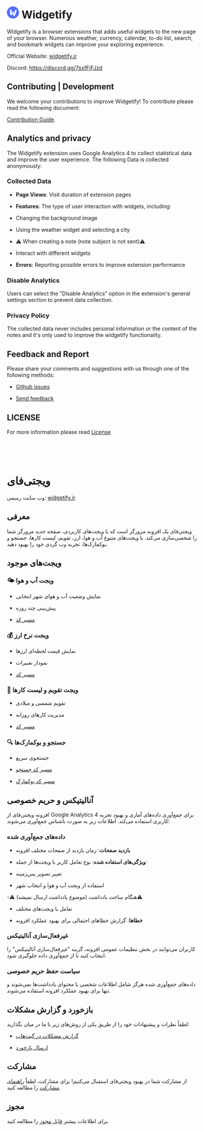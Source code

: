 

# ![logo](./public/icons/icon32.png) Widgetify

 Widgetify is a browser extensions that adds useful widgets to the new page of your browser. Numerous weather, currency, calendar, to-do list, search, and bookmark widgets can improve your exploring experience.

Official Website: [widgetify.ir](https://widgetify.ir)

Discord: https://discord.gg/7sxfFjFJzd

## Contributing | Development

We welcome your contributions to improve Widgetify! To contribute please read the following document:

[Contribution Guide](./.github/CONTRIBUTING.md).

## Analytics and privacy

The Widgetify extension uses Google Analytics 4 to collect statistical data and improve the user experience. The following Data is collected anonymously:
  

### Collected Data

-  **Page Views**: Visit duration of extension pages

-  **Features**: The type of user interaction with widgets, including:

- Changing the background image

- Using the weather widget and selecting a city

- ⚠️ When creating a note (note subject is not sent)⚠️

- Interact with different widgets

-  **Errors**: Reporting possible errors to improve extension performance

  

### Disable Analytics

Users can select the "Disable Analytics" option in the extension's general settings section to prevent data collection.

  

### Privacy Policy

The collected data never includes personal information or the content of the notes and it's only used to improve the widgetify functionality.
  

## Feedback and Report

Please share your comments and suggestions with us through one of the following methods:


-  [Github issues](https://github.com/widgetify-app/widgetify-extension/issues)

-  [Send feedback](https://feedback.onl/fa/b/widgetify)

  



  

## LICENSE
For more information please read [License](LICENSE) 

<br />
<br />
<br />


# ویجتی‌فای

وب سایت رسمی: [widgetify.ir](https://widgetify.ir)


## معرفی

ویجتی‌فای یک افزونه مرورگر است که با ویجت‌های کاربردی، صفحه جدید مرورگر شما را شخصی‌سازی می‌کند. با ویجت‌های متنوع آب و هوا، ارز، تقویم، لیست کارها، جستجو و بوکمارک‌ها، تجربه وب گردی خود را بهبود دهید.

  

## ویجت‌های موجود

  

### 🌤️ ویجت آب و هوا

- نمایش وضعیت آب و هوای شهر انتخابی

- پیش‌بینی چند روزه

-  [مسیر کد](./src/layouts/widgets/weather)

  

### 💰 ویجت نرخ ارز

- نمایش قیمت لحظه‌ای ارزها

- نمودار تغییرات

-  [مسیر کد](./src/layouts/widgets/wigiArz)

  

### 📅 ویجت تقویم و لیست کارها

- تقویم شمسی و میلادی

- مدیریت کارهای روزانه

-  [مسیر کد](./src/layouts/widgets/calendar)

  

### 🔍 جستجو و بوکمارک‌ها

- جستجوی سریع

-  [مسیر کد جستجو](./src/layouts/search)

-  [مسیر کد بوکمارک](./src/layouts/layouts/bookmark)

  

## آنالیتیکس و حریم خصوصی

افزونه ویجتی‌فای از Google Analytics 4 برای جمع‌آوری داده‌های آماری و بهبود تجربه کاربری استفاده می‌کند. اطلاعات زیر به صورت ناشناس جمع‌آوری می‌شوند:

  

### داده‌های جمع‌آوری شده

-  **بازدید صفحات**: زمان بازدید از صفحات مختلف افزونه

-  **ویژگی‌های استفاده شده**: نوع تعامل کاربر با ویجت‌ها از جمله:

- تغییر تصویر پس‌زمینه

- استفاده از ویجت آب و هوا و انتخاب شهر

-⚠️ هنگام ساخت یادداشت (موضوع یادداشت ارسال نمیشه)⚠️ 

- تعامل با ویجت‌های مختلف

-  **خطاها**: گزارش خطاهای احتمالی برای بهبود عملکرد افزونه

  

### غیرفعال‌سازی آنالیتیکس

کاربران می‌توانند در بخش تنظیمات عمومی افزونه، گزینه "غیرفعال‌سازی آنالیتیکس" را انتخاب کنند تا از جمع‌آوری داده جلوگیری شود.

  

### سیاست حفظ حریم خصوصی

داده‌های جمع‌آوری شده هرگز شامل اطلاعات شخصی یا محتوای یادداشت‌ها نمی‌شوند و تنها برای بهبود عملکرد افزونه استفاده می‌شوند.

  

## بازخورد و گزارش مشکلات

لطفاً نظرات و پیشنهادات خود را از طریق یکی از روش‌های زیر با ما در میان بگذارید:

  

-  [گزارش مشکلات در گیت‌هاب](https://github.com/widgetify-app/widgetify-extension/issues)

-  [ارسال بازخورد](https://feedback.onl/fa/b/widgetify)

  

## مشارکت

از مشارکت شما در بهبود ویجتی‌فای استقبال می‌کنیم! برای مشارکت، لطفاً [راهنمای مشارکت](./.github/CONTRIBUTING.fa.md) را مطالعه کنید.

  

## مجوز
 برای اطلاعات بیشتر [فایل مجوز](LICENSE) را مطالعه کنید.
